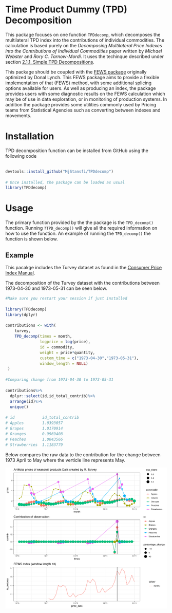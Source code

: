 
  Time Product Dummy (TPD) Decomposition
====

This package focuses on one function `TPDdecomp`, which decomposes the multilateral TPD index into the contributions of individual commodities. The calculation is based purely on the *Decomposing Multilateral Price Indexes into the Contributions of Individual Commodities* paper written by *Michael Webster* and *Rory C. Tarnow-Mordi*. It uses the techinque 
described under section [2.1.1. Simple TPD Decompositions](https://www.researchgate.net/publication/333875150_Decomposing_Multilateral_Price_Indexes_into_the_Contributions_of_Individual_Commodities).

This package should be coupled with the [FEWS package](https://github.com/MjStansfi/FEWS_package) originally optimized by Donal Lynch. This FEWS package aims to provide a flexible implementation of that (FEWS) method, with some additional splicing options available for users. As well as producing an index, the package provides users with some diagnostic results on the FEWS calculation which may be of use in data exploration, or in monitoring of production systems. In addition the package provides some utilities commonly used by Pricing teams from Statistical Agencies such as converting between indexes and movements.

Installation
============

  TPD decomposition function can be installed from GitHub using the following code

``` r

devtools::install_github("MjStansfi/TPDdecomp")

# Once installed, the package can be loaded as usual
library(TPDdecomp)
```

Usage
=====

The primary function provided by the the package is the `TPD_decomp()` function. Running `?TPD_decomp()` will give all the required information on how to use the function. An example of running the `TPD_decomp()` the function is shown below.


Example
-------

This pacakge includes the Turvey dataset as found in the [Consumer Price Index Manual](https://www.ilo.org/wcmsp5/groups/public/---dgreports/---stat/documents/presentation/wcms_331153.pdf).


The decomposition of the Turvey dataset with the contributions between 1973-04-30 and 1973-05-31 can be seen below.

``` r
#Make sure you restart your session if just installed

library(TPDdecomp)
library(dplyr)

contributions <- with(
    turvey,
    TPD_decomp(times = month,
               logprice = log(price),
               id = commodity,
               weight = price*quantity,
               custom_time = c("1973-04-30","1973-05-31"),
               window_length = NULL)
 )

#Comparing change from 1973-04-30 to 1973-05-31 

contributions%>%
  dplyr::select(id,id_total_contrib)%>%
  arrange(id)%>%
  unique()
  
# id            id_total_contrib
# Apples        1.0393057
# Grapes        1.0170914
# Oranges       0.9969408
# Peaches       1.0043566
# Strawberries  1.1183779
```
Below compares the raw data to the contribution for the change between 1973 April to May where the verticle line represents May.

![](img/contribution.png)

